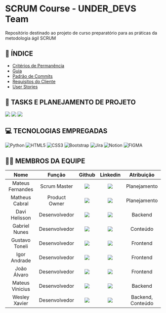# SCRUM Course - UNDER_DEVS Team

Repositório destinado ao projeto de curso preparatório para as práticas da metodologia ágil SCRUM

## 📑 ÍNDICE
- [Critérios de Permanência](https://github.com/davihelisson/FATEC-API-Under_Devs/blob/main/Documenta%C3%A7%C3%A3o/1.%20CriteriosDePermanencia.md)
- [Guia](https://github.com/davihelisson/FATEC-API-Under_Devs/blob/main/Documenta%C3%A7%C3%A3o/2.%20Guia.md)
- [Padrão de Commits](https://github.com/iuricode/padroes-de-commits)
- [Requisitos do Cliente](https://github.com/davihelisson/FATEC-API-Under_Devs/blob/main/Documenta%C3%A7%C3%A3o/3.%20Requisitos.md)
- [User Stories](https://github.com/davihelisson/FATEC-API-Under_Devs/blob/main/Documenta%C3%A7%C3%A3o/4.%20Backlog.md)

## 📖 TASKS E PLANEJAMENTO DE PROJETO
<a href="https://projeto01-api-fatec.atlassian.net/jira/software/projects/AF0/boards/2/timeline?shared=&atlOrigin=eyJpIjoiMzIwNzc2ZmMxNTIyNDA1NmIzNDM5ZjQ4MjgzYTdiYjgiLCJwIjoiaiJ9"><img src="https://img.shields.io/badge/Jira-0052CC?style=for-the-badge&logo=Jira&logoColor=white"></a>
<a href="https://www.figma.com/design/UcGuZAffRlBHQrcopBdduK/Untitled?node-id=0-1&node-type=&t=3qDyE4opH8avjwFO-0"><img src="https://img.shields.io/badge/Figma-F24E1E?style=for-the-badge&logo=figma&logoColor=white"></a>
<a href="https://www.notion.so/Conte-dos-API-SCRUM-Course-107b60cf341880178769f2137125aa11?pvs=4"><img src="https://img.shields.io/badge/Notion-000000?style=for-the-badge&logo=notion&logoColor=white"></a>

## 💻 TECNOLOGIAS EMPREGADAS
![Python](https://img.shields.io/badge/python-3670A0?style=for-the-badge&logo=python&logoColor=ffdd54) ![HTML5](https://img.shields.io/badge/HTML5-E34F26?style=for-the-badge&logo=html5&logoColor=white) ![CSS3](https://img.shields.io/badge/CSS3-1572B6?style=for-the-badge&logo=css3&logoColor=white) ![Bootstrap](https://img.shields.io/badge/Bootstrap-563D7C?style=for-the-badge&logo=bootstrap&logoColor=white) ![Jira](https://img.shields.io/badge/Jira-0052CC?style=for-the-badge&logo=Jira&logoColor=white) ![Notion](https://img.shields.io/badge/Notion-000000?style=for-the-badge&logo=notion&logoColor=white) ![FIGMA](https://img.shields.io/badge/Figma-F24E1E?style=for-the-badge&logo=figma&logoColor=white)

## 👨‍💻 MEMBROS DA EQUIPE
|      Nome      |    Função       |                            Github                             |                           Linkedin                           | Atribuição       |
| :--------------: | :-----------: | :----------------------------------------------------------: | :----------------------------------------------------------: | :----------------: |
| Mateus Fernandes | Scrum Master | <a href="https://github.com/Mateus-Frnds"><img src="https://img.shields.io/badge/GitHub-100000?style=for-the-badge&logo=github&logoColor=white"></a> | <a href="https://www.linkedin.com/in/o-mateus-fernandes?utm_source=share&utm_campaign=share_via&utm_content=profile&utm_medium=ios_app"><img src="https://img.shields.io/badge/LinkedIn-0077B5?style=for-the-badge&logo=linkedin&logoColor=white"></a> | Planejamento      |
| Matheus Cabral  | Product Owner  | <a href="https://github.com/Matiyyah"><img src="https://img.shields.io/badge/GitHub-100000?style=for-the-badge&logo=github&logoColor=white"></a> | <a href="https://www.linkedin.com/in/matheus-cabral-oliveira-7104b2220/"><img src="https://img.shields.io/badge/LinkedIn-0077B5?style=for-the-badge&logo=linkedin&logoColor=white"></a> | Planejamento |
| Davi Helisson   | Desenvolvedor  | <a href="https://github.com/davihelisson"><img src="https://img.shields.io/badge/GitHub-100000?style=for-the-badge&logo=github&logoColor=white"></a> | <a href="https://www.linkedin.com/in/davihelisson/"><img src="https://img.shields.io/badge/LinkedIn-0077B5?style=for-the-badge&logo=linkedin&logoColor=white"></a> | Backend           |
| Gabriel Nunes   | Desenvolvedor  | <a href="https://github.com/gabrielnunes926"><img src="https://img.shields.io/badge/GitHub-100000?style=for-the-badge&logo=github&logoColor=white"></a> | <a href="https://www.linkedin.com/in/gabriel-de-barcelos-nunes-a7a69832a/"><img src="https://img.shields.io/badge/LinkedIn-0077B5?style=for-the-badge&logo=linkedin&logoColor=white"></a> | Conteúdo          |
| Gustavo Toneli  | Desenvolvedor  | <a href="https://github.com/G59-Toneli"><img src="https://img.shields.io/badge/GitHub-100000?style=for-the-badge&logo=github&logoColor=white"></a> | <a href="https://www.linkedin.com/in/gustavo-toneli-de-oliveira-b46756228/"><img src="https://img.shields.io/badge/LinkedIn-0077B5?style=for-the-badge&logo=linkedin&logoColor=white"></a> | Frontend          |
| Igor Andrade    | Desenvolvedor  | <a href="https://github.com/IgorAndrade2024"><img src="https://img.shields.io/badge/GitHub-100000?style=for-the-badge&logo=github&logoColor=white"></a> | <a href="https://www.linkedin.com/in/igor-andrade-b3b434327?utm_source=share&utm_campaign=share_via&utm_content=profile&utm_medium=android_app"><img src="https://img.shields.io/badge/LinkedIn-0077B5?style=for-the-badge&logo=linkedin&logoColor=white"></a> | Frontend          |
| João Álvaro     | Desenvolvedor  | <a href="https://github.com/JoaoAlv4ro"><img src="https://img.shields.io/badge/GitHub-100000?style=for-the-badge&logo=github&logoColor=white"></a> | <a href="https://www.linkedin.com/in/joão-álvaro-oliveira-silva-921b29223/"><img src="https://img.shields.io/badge/LinkedIn-0077B5?style=for-the-badge&logo=linkedin&logoColor=white"></a> | Frontend          |
| Mateus Vinicius | Desenvolvedor  | <a href="https://github.com/RockRural"><img src="https://img.shields.io/badge/GitHub-100000?style=for-the-badge&logo=github&logoColor=white"></a> | <a href="https://www.linkedin.com/in/mateus-toledo-1486ba291/"><img src="https://img.shields.io/badge/LinkedIn-0077B5?style=for-the-badge&logo=linkedin&logoColor=white"></a> |               Backend     |
| Wesley Xavier   | Desenvolvedor  | <a href="https://github.com/xvierdev"><img src="https://img.shields.io/badge/GitHub-100000?style=for-the-badge&logo=github&logoColor=white"></a> | <a href="https://br.linkedin.com/in/xvierbr"><img src="https://img.shields.io/badge/LinkedIn-0077B5?style=for-the-badge&logo=linkedin&logoColor=white"></a> | Backend, Conteúdo |
